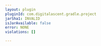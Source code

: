 ```yaml
---
layout: plugin
pluginId: com.digitalascent.gradle.project
jarSha1: INVALID
isJarAvailable: false
error: NONE
violations: []

---
```

